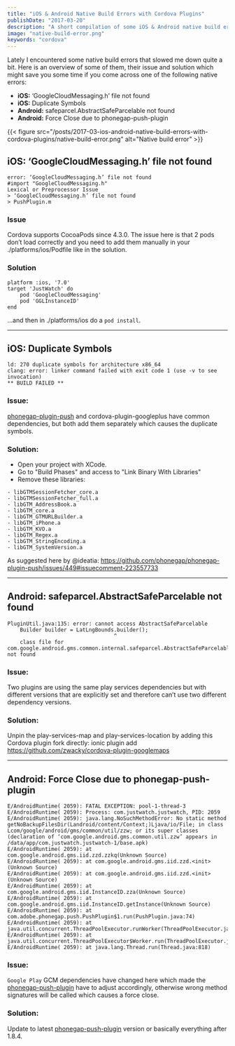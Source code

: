```yaml
---
title: "iOS & Android Native Build Errors with Cordova Plugins"
publishDate: "2017-03-20"
description: "A short compilation of some iOS & Android native build errors."
image: "native-build-error.png"
keywords: "cordova"
---
```


Lately I encountered some native build errors that slowed me down quite a bit. Here is an overview of some of them, their issue and solution which might save you some time if you come across one of the following native errors:

* **iOS:** ‘GoogleCloudMessaging.h’ file not found
* **iOS:** Duplicate Symbols
* **Android:** safeparcel.AbstractSafeParcelable not found
* **Android:** Force Close due to phonegap-push-plugin

{{< figure src="/posts/2017-03-ios-android-native-build-errors-with-cordova-plugins/native-build-error.png" alt="Native build error" >}}

## iOS: ‘GoogleCloudMessaging.h’ file not found

```
error: ‘GoogleCloudMessaging.h’ file not found
#import "GoogleCloudMessaging.h"
Lexical or Preprocessor Issue
> ‘GoogleCloudMessaging.h’ file not found
> PushPlugin.m
```

### Issue

Cordova supports CocoaPods since 4.3.0. The issue here is that 2 pods don’t load correctly and you need to add them manually in your ./platforms/ios/Podfile like in the solution.

### Solution

```
platform :ios, '7.0'
target 'JustWatch' do
	pod 'GoogleCloudMessaging'
	pod 'GGLInstanceID'
end
```

…and then in ./platforms/ios do a `pod install`.

---

## iOS: Duplicate Symbols

```
ld: 270 duplicate symbols for architecture x86_64
clang: error: linker command failed with exit code 1 (use -v to see invocation)
** BUILD FAILED **
```

### Issue:

[phonegap-plugin-push](https://github.com/phonegap/phonegap-plugin-push) and cordova-plugin-googleplus have common dependencies, but both add them separately which causes the duplicate symbols.

### Solution:
* Open your project with XCode.
* Go to "Build Phases" and access to "Link Binary With Libraries"
* Remove these libraries:

```
- libGTMSessionFetcher_core.a
- libGTMSessionFetcher_full.a
- libGTM_AddressBook.a
- libGTM_core.a
- libGTM_GTMURLBuilder.a
- libGTM_iPhone.a
- libGTM_KVO.a
- libGTM_Regex.a
- libGTM_StringEncoding.a
- libGTM_SystemVersion.a
```

As suggested here by @ideatia: https://github.com/phonegap/phonegap-plugin-push/issues/449#issuecomment-223557733

---

## Android: safeparcel.AbstractSafeParcelable not found

```
PluginUtil.java:135: error: cannot access AbstractSafeParcelable
    Builder builder = LatLngBounds.builder();
                                  ^
    class file for com.google.android.gms.common.internal.safeparcel.AbstractSafeParcelable not found
```

### Issue:

Two plugins are using the same play services dependencies but with different versions that are explicitly set and therefore can’t use two different dependency versions.

### Solution:

Unpin the play-services-map and play-services-location by adding this Cordova plugin fork directly:
ionic plugin add https://github.com/zwacky/cordova-plugin-googlemaps

---

## Android: Force Close due to phonegap-push-plugin

```
E/AndroidRuntime( 2059): FATAL EXCEPTION: pool-1-thread-3
E/AndroidRuntime( 2059): Process: com.justwatch.justwatch, PID: 2059
E/AndroidRuntime( 2059): java.lang.NoSuchMethodError: No static method getNoBackupFilesDir(Landroid/content/Context;)Ljava/io/File; in class Lcom/google/android/gms/common/util/zzw; or its super classes (declaration of ‘com.google.android.gms.common.util.zzw’ appears in /data/app/com.justwatch.justwatch-1/base.apk)
E/AndroidRuntime( 2059): at com.google.android.gms.iid.zzd.zzkq(Unknown Source)
E/AndroidRuntime( 2059): at com.google.android.gms.iid.zzd.<init>(Unknown Source)
E/AndroidRuntime( 2059): at com.google.android.gms.iid.zzd.<init>(Unknown Source)
E/AndroidRuntime( 2059): at com.google.android.gms.iid.InstanceID.zza(Unknown Source)
E/AndroidRuntime( 2059): at com.google.android.gms.iid.InstanceID.getInstance(Unknown Source)
E/AndroidRuntime( 2059): at com.adobe.phonegap.push.PushPlugin$1.run(PushPlugin.java:74)
E/AndroidRuntime( 2059): at java.util.concurrent.ThreadPoolExecutor.runWorker(ThreadPoolExecutor.java:1112)
E/AndroidRuntime( 2059): at java.util.concurrent.ThreadPoolExecutor$Worker.run(ThreadPoolExecutor.java:587)
E/AndroidRuntime( 2059): at java.lang.Thread.run(Thread.java:818)
```

### Issue:

`Google Play` GCM dependencies have changed here which made the [phonegap-push-plugin](https://github.com/phonegap/phonegap-plugin-push) have to adjust accordingly, otherwise wrong method signatures will be called which causes a force close.

### Solution:

Update to latest [phonegap-push-plugin](https://github.com/phonegap/phonegap-plugin-push) version or basically everything after 1.8.4.